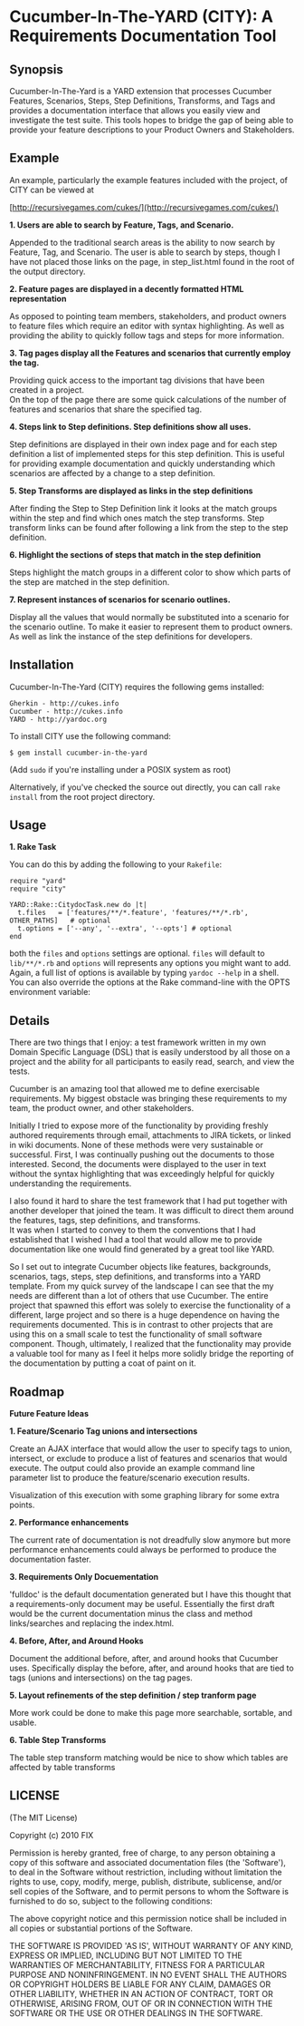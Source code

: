 Cucumber-In-The-YARD (CITY): A Requirements Documentation Tool
====================================

Synopsis
--------

Cucumber-In-The-Yard is a YARD extension that processes Cucumber Features, Scenarios, Steps,
Step Definitions, Transforms, and Tags and provides a documentation interface that allows you
easily view and investigate the test suite.  This tools hopes to bridge the gap of being able
to provide your feature descriptions to your Product Owners and Stakeholders.

Example
-------

An example, particularly the example features included with the project, of CITY can be viewed at

   [http://recursivegames.com/cukes/](http://recursivegames.com/cukes/)    

**1. Users are able to search by Feature, Tags, and Scenario.**

Appended to the traditional search areas is the ability to now search by Feature, Tag, and Scenario.
The user is able to search by steps, though I have not placed those links on the page, in step_list.html
found in the root of the output directory.

**2. Feature pages are displayed in a decently formatted HTML representation**

As opposed to pointing team members, stakeholders, and product owners to feature files which require 
an editor with syntax highlighting.  As well as providing the ability to quickly follow tags and steps 
for more information.

**3. Tag pages display all the Features and scenarios that currently employ the tag.**

Providing quick access to the important tag divisions that have been created in a project.  
On the top of the page there are some quick calculations of the number of features and scenarios that
share the specified tag. 

**4. Steps link to Step definitions.  Step definitions show all uses.**

Step definitions are displayed in their own index page and for each step definition a list of implemented
steps for this step definition.  This is useful for providing example documentation and quickly understanding
which scenarios are affected by a change to a step definition.

**5. Step Transforms are displayed as links in the step definitions**

After finding the Step to Step Definition link it looks at the match groups within the step and find which
ones match the step transforms.  Step transform links can be found after following a link from the step to 
the step definition.

**6. Highlight the sections of steps that match in the step definition**

Steps highlight the match groups in a different color to show which parts of the step are matched in the step
definition.

**7. Represent instances of scenarios for scenario outlines.**

Display all the values that would normally be substituted into a scenario for the scenario outline. To 
make it easier to represent them to product owners.  As well as link the instance of the step definitions
for developers.


Installation
------------

Cucumber-In-The-Yard (CITY) requires the following gems installed:

    Gherkin - http://cukes.info
    Cucumber - http://cukes.info
    YARD - http://yardoc.org

To install CITY use the following command:

    $ gem install cucumber-in-the-yard
    
(Add `sudo` if you're installing under a POSIX system as root)

Alternatively, if you've checked the source out directly, you can call 
`rake install` from the root project directory.


Usage
-----

**1. Rake Task**

You can do this by adding the following to your `Rakefile`:
    
    require "yard"
    require "city"

    YARD::Rake::CitydocTask.new do |t|
      t.files   = ['features/**/*.feature', 'features/**/*.rb', OTHER_PATHS]   # optional
      t.options = ['--any', '--extra', '--opts'] # optional
    end

both the `files` and `options` settings are optional. `files` will default to
`lib/**/*.rb` and `options` will represents any options you might want
to add. Again, a full list of options is available by typing `yardoc --help`
in a shell. You can also override the options at the Rake command-line with the
OPTS environment variable:


Details
--------

There are two things that I enjoy: a test framework written in my own Domain Specific Language (DSL)
that is easily understood by all those on a project and the ability for all participants to easily read, 
search, and view the tests.

Cucumber is an amazing tool that allowed me to define exercisable requirements.  My biggest obstacle was
bringing these requirements to my team, the product owner, and other stakeholders.

Initially I tried to expose more of the functionality by providing freshly authored requirements through 
email, attachments to JIRA tickets, or linked in wiki documents.  None of these methods were very sustainable 
or successful.  First, I was continually pushing out the documents to those interested.  Second, the documents were displayed to the user in text without the syntax highlighting that was exceedingly helpful for quickly understanding the requirements.

I also found it hard to share the test framework that I had put together with another developer that joined 
the team.  It was difficult to direct them around the features, tags, step definitions, and transforms.  
It was when I started to convey to them the conventions that I had established that I wished I had a tool 
that would allow me to provide documentation like one would find generated by a great tool like YARD.

So I set out to integrate Cucumber objects like features, backgrounds, scenarios, tags, steps, step 
definitions, and transforms into a YARD template.  From my quick survey of the landscape I can see that the 
my needs are different than a lot of others that use Cucumber.  The entire project that spawned this effort 
was solely to exercise the functionality of a different, large project and so there is a huge dependence on
having the requirements documented.  This is in contrast to other projects that are using this on a small 
scale to test the functionality of small software component.  Though, ultimately, I realized that the 
functionality may provide a valuable tool for many as I feel it helps more solidly bridge the reporting of 
the documentation by putting a coat of paint on it.

Roadmap
-------

**Future Feature Ideas**

**1. Feature/Scenario Tag unions and intersections**

Create an AJAX interface that would allow the user to specify tags to union, intersect, or exclude to 
produce a list of features and scenarios that would execute.  The output could also provide an example
command line parameter list to produce the feature/scenario execution results.

Visualization of this execution with some graphing library for some extra points.

**2. Performance enhancements**

The current rate of documentation is not dreadfully slow anymore but more performance enhancements could
always be performed to produce the documentation faster.

**3. Requirements Only Docuementation**

'fulldoc' is the default documentation generated but I have this thought that a requirements-only document
may be useful.  Essentially the first draft would be the current documentation minus the class and method
links/searches and replacing the index.html.

**4. Before, After, and Around Hooks**

Document the additional before, after, and around hooks that Cucumber uses.  Specifically display the before, after, and around
hooks that are tied to tags (unions and intersections) on the tag pages.

**5. Layout refinements of the step definition / step tranform page**

More work could be done to make this page more searchable, sortable, and usable.


**6. Table Step Transforms**

The table step transform matching would be nice to show which tables are affected by table transforms



LICENSE
-------

(The MIT License)

Copyright (c) 2010 FIX

Permission is hereby granted, free of charge, to any person obtaining
a copy of this software and associated documentation files (the
'Software'), to deal in the Software without restriction, including
without limitation the rights to use, copy, modify, merge, publish,
distribute, sublicense, and/or sell copies of the Software, and to
permit persons to whom the Software is furnished to do so, subject to
the following conditions:

The above copyright notice and this permission notice shall be
included in all copies or substantial portions of the Software.

THE SOFTWARE IS PROVIDED 'AS IS', WITHOUT WARRANTY OF ANY KIND,
EXPRESS OR IMPLIED, INCLUDING BUT NOT LIMITED TO THE WARRANTIES OF
MERCHANTABILITY, FITNESS FOR A PARTICULAR PURPOSE AND NONINFRINGEMENT.
IN NO EVENT SHALL THE AUTHORS OR COPYRIGHT HOLDERS BE LIABLE FOR ANY
CLAIM, DAMAGES OR OTHER LIABILITY, WHETHER IN AN ACTION OF CONTRACT,
TORT OR OTHERWISE, ARISING FROM, OUT OF OR IN CONNECTION WITH THE
SOFTWARE OR THE USE OR OTHER DEALINGS IN THE SOFTWARE.